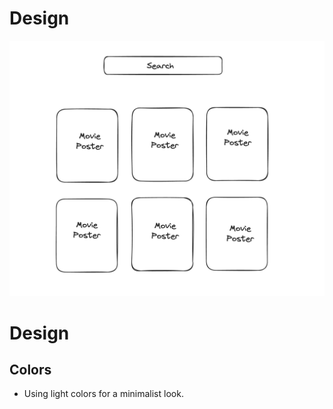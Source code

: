 # Design

![design](../assets/design.png)

# Design

## Colors

- Using light colors for a minimalist look.

